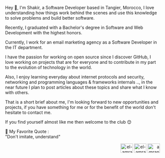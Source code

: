 Hey 👋, I'm Shakir, a Software Developer based in Tangier, Morocco, I love understanding how things work behind the scenes and use this knowledge to solve problems and build better software.

Recently, I graduated with a Bachelor's degree in Software and Web Development with the highest honors.

Currently, I work for an email marketing agency as a Software Developer in the IT department.

I have the passion for working on open source since I discover GitHub, I love working on projects that are for everyone and to contribute in my part to the evolution of technology in the world.

Also, I enjoy learning everyday about internet protocols and security, networking and programming languages & frameworks internals .., in the near future I plan to post articles about these topics and share what I know with others.

That is a short brief about me, I'm looking forward to new opportunities and projects, if you have something for me or for the benefit of the world don't hesitate to contact me.

If you find yourself almost like me then welcome to the club 😊

💬 My Favorite Quote : <br>
"Don't imitate, understand"

<p align="right">
<a href="https://linkedin.com/in/el-amrani-shakir" target="blank"><img align="center" src="https://raw.githubusercontent.com/rahuldkjain/github-profile-readme-generator/master/src/images/icons/Social/linked-in-alt.svg" alt="el-amrani-shakir" height="30" width="40" /></a>
<a href="https://stackoverflow.com/users/el-amrani-chakir" target="blank"><img align="center" src="https://raw.githubusercontent.com/rahuldkjain/github-profile-readme-generator/master/src/images/icons/Social/stack-overflow.svg" alt="el-amrani-chakir" height="30" width="40" /></a>
<a href="https://www.behance.net/amranich" target="blank"><img align="center" src="https://raw.githubusercontent.com/rahuldkjain/github-profile-readme-generator/master/src/images/icons/Social/behance.svg" alt="amranich" height="30" width="40" /></a>
</p>
